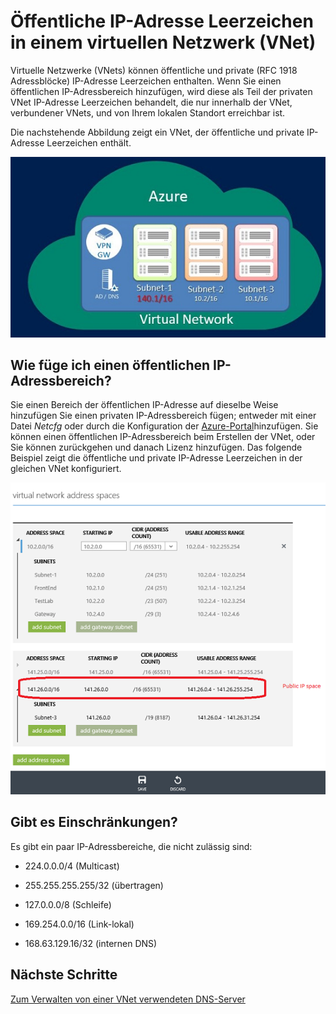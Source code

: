 <properties 
   pageTitle="Verwenden Sie öffentliche IP-Adressen in einem virtuellen Netzwerk"
   description="Informationen Sie zum Konfigurieren eines virtuellen Netzwerks um öffentliche IP-Adressen verwenden"
   services="virtual-network"
   documentationCenter="na"
   authors="jimdial"
   manager="carmonm"
   editor="tysonn" />
<tags 
   ms.service="virtual-network"
   ms.devlang="na"
   ms.topic="article"
   ms.tgt_pltfrm="na"
   ms.workload="infrastructure-services"
   ms.date="04/27/2016"
   ms.author="jdial" />

# <a name="public-ip-address-space-in-a-virtual-network-vnet"></a>Öffentliche IP-Adresse Leerzeichen in einem virtuellen Netzwerk (VNet)

Virtuelle Netzwerke (VNets) können öffentliche und private (RFC 1918 Adressblöcke) IP-Adresse Leerzeichen enthalten. Wenn Sie einen öffentlichen IP-Adressbereich hinzufügen, wird diese als Teil der privaten VNet IP-Adresse Leerzeichen behandelt, die nur innerhalb der VNet, verbundener VNets, und von Ihrem lokalen Standort erreichbar ist.

Die nachstehende Abbildung zeigt ein VNet, der öffentliche und private IP-Adresse Leerzeichen enthält.

![Konzeptionelle öffentliche IP-Adresse](./media/virtual-networks-public-ip-within-vnet/IC775683.jpg)

## <a name="how-do-i-add-a-public-ip-address-range"></a>Wie füge ich einen öffentlichen IP-Adressbereich?

Sie einen Bereich der öffentlichen IP-Adresse auf dieselbe Weise hinzufügen Sie einen privaten IP-Adressbereich fügen; entweder mit einer Datei *Netcfg* oder durch die Konfiguration der [Azure-Portal](http://portal.azure.com)hinzufügen. Sie können einen öffentlichen IP-Adressbereich beim Erstellen der VNet, oder Sie können zurückgehen und danach Lizenz hinzufügen. Das folgende Beispiel zeigt die öffentliche und private IP-Adresse Leerzeichen in der gleichen VNet konfiguriert.

![Öffentliche IP-Adresse im Portal](./media/virtual-networks-public-ip-within-vnet/IC775684.png)

## <a name="are-there-any-limitations"></a>Gibt es Einschränkungen?

Es gibt ein paar IP-Adressbereiche, die nicht zulässig sind:

- 224.0.0.0/4 (Multicast)

- 255.255.255.255/32 (übertragen)

- 127.0.0.0/8 (Schleife)

- 169.254.0.0/16 (Link-lokal)

- 168.63.129.16/32 (internen DNS)

## <a name="next-steps"></a>Nächste Schritte

[Zum Verwalten von einer VNet verwendeten DNS-Server](virtual-networks-manage-dns-in-vnet.md)